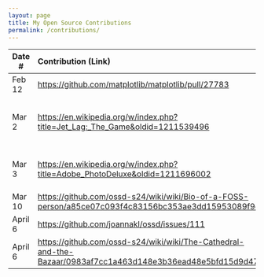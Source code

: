 ```yaml
---
layout: page
title: My Open Source Contributions
permalink: /contributions/
---
```


<!--
Type of the contribution should be "Wikipedia edit", "OpenStreet Map feature", "Documentation", "Course website", "Blog",
"Browser Add-on", etc.

The description should include a brief summary of what you did.

The link should bring us to a public page that shows your contribution. 

Replace the first row with your own contribution. 

-->





| Date #       | Contribution (Link)  | Type  | Description |
|---|:---|:---|:---|
| Feb 12   | https://github.com/matplotlib/matplotlib/pull/27783    | Matplotlib Documentation    |   I fixed a broken link.    |
|  Mar 2   | https://en.wikipedia.org/w/index.php?title=Jet_Lag:_The_Game&oldid=1211539496    | "Jet Lag: The Game" Wikipedia page    |  Added a new claim to the background section    |
|  Mar 3   | https://en.wikipedia.org/w/index.php?title=Adobe_PhotoDeluxe&oldid=1211696002    | "Adobe PhotoDeluxe" Wikipedia page    |  Added citation    |
|  Mar 10   | https://github.com/ossd-s24/wiki/wiki/Bio-of-a-FOSS-person/a85ce07c093f4c83156bc353ae3dd15953089f9d    | Class GitHub Organization    |  Fixed a broken link    |
|  April 6  | https://github.com/joannakl/ossd/issues/111    | Issue with class site    |   Noted a broken link    |
|  April 6  | https://github.com/ossd-s24/wiki/wiki/The-Cathedral-and-the-Bazaar/0983af7cc1a463d148e3b36ead48e5bfd15d9d47    | Issue with class site    |   Fixed formatting    |

